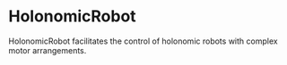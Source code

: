 # HolonomicRobot
HolonomicRobot facilitates the control of holonomic robots with complex motor arrangements.
